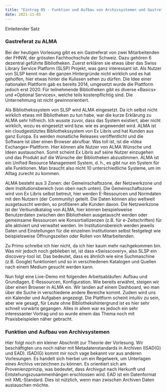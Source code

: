 ```yaml
---
title: "Eintrag 05 - Funktion und Aufbau von Archivsystemen und Gastreferat"
date: 2021-11-05
---
```


Einleitender Satz 

### Gastreferat zu ALMA
Bei der heutigen Vorlesung gibt es ein Gastreferat von zwei Mitarbeitenden der FHNW, der grössten Fachhochschule der Schweiz. Dazu gehören 6 dezentral geführte Bibliotheken. Zuerst erklären sie etwas über das Swiss Library Service Platform (SLSP) Projekt, was ganz interessant ist. Als Nutzer von SLSP kennt man die ganzen Hintergründe nicht wirklich und es hat geholfen, hier etwas hinter die Kulissen sehen zu dürfen. Die Idee einer nationalen Plattform gab es bereits 2014, umgesetzt wurde die Plattform jedoch erst 2020. Für teilnehmende Bibliotheken gibt es diverse «Basics» und «Optional Services», welche teils kostenpflichtig sind. Die Unternehmung ist nicht gewinnorientiert. 

Als Bibliothekssystem von SLSP wird ALMA eingesetzt. Da ich selbst nicht wirklich etwas mit Bibliotheken zu tun habe, war die kurze Erklärung zu ALMA sehr hilfreich. Ich wusste zuvor, dass das System existiert, aber nicht wirklich, wozu es eingesetzt wird bzw. wie es angewendet wird. ALMA ist ein cloudgestütztes Bibliothekssystem von Ex Libris und hat Kunden aus ganz Europa. Es werden monatliche Releases veröffentlicht und die Software ist über einen Browser abrufbar. Was toll ist, ist die «Idea Exchange»-Plattform. Hier können alle Nutzer von ALMA Wünsche und Ideen austauschen. Somit scheint Ex Libris auf seine Nutzer einzugehen und das Produkt auf die Wünsche der Bibliotheken abzustimmen. ALMA ist ein Unified Resource Management System, d. h., es gibt nur ein System für alle Funktionen. Man braucht also nicht 10 unterschiedliche Systeme, um im Alltag zurecht zu kommen. 

ALMA besteht aus 3 Zonen: der Gemeinschaftszone, der Netzwerkzone und dem Institutionsbereich (von oben nach unten). Die Gemeinschaftszone wird von Ex Libris selbst betreut, hier werden E-Ressourcen und Normdaten mit den Nutzern (der Community) geteilt. Die Daten können also weltweit ausgetauscht werden, so profitieren alle Kunden davon. Die Netzwerkzone ist der Verbundkatalog von ALMA, hier können beispielsweise Benutzerdaten zwischen den Bibliotheken ausgetauscht werden oder gemeinsame Ressourcen wie Konsortiallizenzen (z.B. für e-Zeitschriften) für alle aktiviert und verwaltet werden. Im Institutionsbereich werden jeweils Daten und Einstellungen für die einzelnen Institutionen selbst festgelegt wie beispielsweise Öffnungszeiten oder Rollen von Mitarbeitenden. 

Zu Primo schreibe ich hier nicht, da ich hier kaum mehr nachgekommen bin. Was mir jedoch noch geblieben ist, ist dass «Swisscovery», also SLSP ein discovery-tool ist. Das bedeutet, dass es ähnlich wie eine Suchmaschine (z.B. Google) funktioniert und so in verschiedenen Katalogen und Quellen nach einem Medium gesucht werden kann. 

Nun folgt eine Live-Demo mit folgenden Arbeitsabläufen: Aufbau und Grundlagen, E-Ressourcen, Konfiguration. Wie bereits erwähnt, steigen wir über einen Browser in ALMA ein. Wir landen auf einem Dashboard, wo man über die Suche in verschiedene andere Bereiche kommt. Zudem wird uns ein Kalender und Aufgaben angezeigt. Die Plattform scheint intuitiv zu sein, aber wie gesagt, für Leute ohne Bibliothekshintergrund ist es hier sehr schnell vorwärts gegangen. Alles in allem war es jedoch ein sehr interessanter Vortrag und so wurde einem das Thema noch mit Praxisbeispielen näher gebracht.  


### Funktion und Aufbau von Archivsystemen
Hier folgt noch ein kleiner Abschnitt zur Theorie der Vorlesung. Wir beschäftigten uns noch näher mit Metadatenstandards in Archiven (ISAD(G) und EAD). ISAD(G) kommt mir noch vage bekannt vor aus anderen Vorlesungen. Es handelt sich hierbei um ein Regelwerk, um Unterlagen eines Archivs verzeichnen zu können. Es orientiert sich am Provenienzprinzip, was bedeutet, dass Archivgut nach Herkunft und Entstehungszusammenhängen erschlossen wird. EAD ist ein Datenformat mit XML-Standard. Dies ist nützlich, wenn man zwischen Archiven Daten austauschen möchte.

